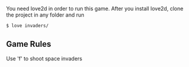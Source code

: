 You need love2d in order to run this game.
After you install love2d, clone the project in any folder and run 

```sh
$ love invaders/
```

## Game Rules
Use 'f' to shoot space invaders